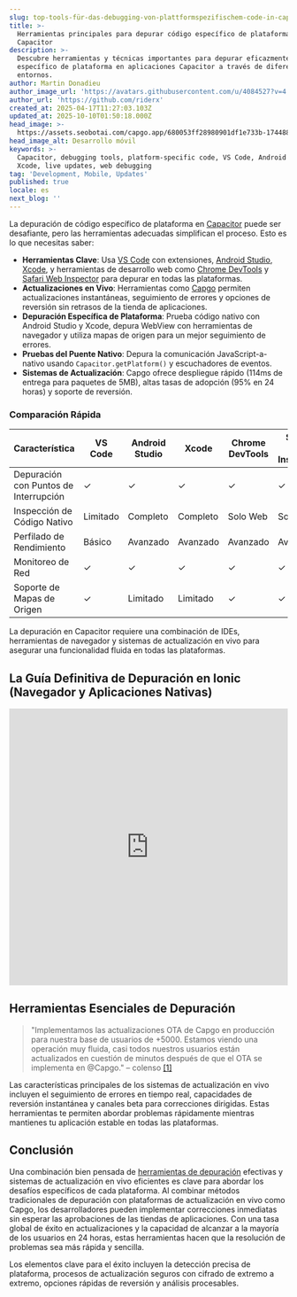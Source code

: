 ```yaml
---
slug: top-tools-für-das-debugging-von-plattformspezifischem-code-in-capacitor
title: >-
  Herramientas principales para depurar código específico de plataforma en
  Capacitor
description: >-
  Descubre herramientas y técnicas importantes para depurar eficazmente código
  específico de plataforma en aplicaciones Capacitor a través de diferentes
  entornos.
author: Martin Donadieu
author_image_url: 'https://avatars.githubusercontent.com/u/4084527?v=4'
author_url: 'https://github.com/riderx'
created_at: 2025-04-17T11:27:03.103Z
updated_at: 2025-10-10T01:50:18.000Z
head_image: >-
  https://assets.seobotai.com/capgo.app/680053ff28980901df1e733b-1744889496415.jpg
head_image_alt: Desarrollo móvil
keywords: >-
  Capacitor, debugging tools, platform-specific code, VS Code, Android Studio,
  Xcode, live updates, web debugging
tag: 'Development, Mobile, Updates'
published: true
locale: es
next_blog: ''
---
```

La depuración de código específico de plataforma en [Capacitor](https://capacitorjs.com/) puede ser desafiante, pero las herramientas adecuadas simplifican el proceso. Esto es lo que necesitas saber:

-   **Herramientas Clave**: Usa [VS Code](https://code.visualstudio.com/) con extensiones, [Android Studio](https://developer.android.com/studio), [Xcode](https://developer.apple.com/xcode/), y herramientas de desarrollo web como [Chrome DevTools](https://developer.chrome.com/docs/devtools/overview) y [Safari Web Inspector](https://developer.apple.com/documentation/safari-developer-tools/web-inspector) para depurar en todas las plataformas.
-   **Actualizaciones en Vivo**: Herramientas como [Capgo](https://capgo.app/) permiten actualizaciones instantáneas, seguimiento de errores y opciones de reversión sin retrasos de la tienda de aplicaciones.
-   **Depuración Específica de Plataforma**: Prueba código nativo con Android Studio y Xcode, depura WebView con herramientas de navegador y utiliza mapas de origen para un mejor seguimiento de errores.
-   **Pruebas del Puente Nativo**: Depura la comunicación JavaScript-a-nativo usando `Capacitor.getPlatform()` y escuchadores de eventos.
-   **Sistemas de Actualización**: Capgo ofrece despliegue rápido (114ms de entrega para paquetes de 5MB), altas tasas de adopción (95% en 24 horas) y soporte de reversión.

### Comparación Rápida

| Característica | VS Code | Android Studio | Xcode | Chrome DevTools | Safari Web Inspector |
| --- | --- | --- | --- | --- | --- |
| Depuración con Puntos de Interrupción | ✓   | ✓   | ✓   | ✓   | ✓   |
| Inspección de Código Nativo | Limitado | Completo | Completo | Solo Web | Solo Web |
| Perfilado de Rendimiento | Básico | Avanzado | Avanzado | Avanzado | Avanzado |
| Monitoreo de Red | ✓   | ✓   | ✓   | ✓   | ✓   |
| Soporte de Mapas de Origen | ✓   | Limitado | Limitado | ✓   | ✓   |

La depuración en Capacitor requiere una combinación de IDEs, herramientas de navegador y sistemas de actualización en vivo para asegurar una funcionalidad fluida en todas las plataformas.

## La Guía Definitiva de Depuración en Ionic (Navegador y Aplicaciones Nativas)

<iframe src="https://www.youtube.com/embed/akh6V6Yw1lw" aria-label="YouTube video player" frameborder="0" allow="accelerometer; autoplay; clipboard-write; encrypted-media; gyroscope; picture-in-picture; web-share" referrerpolicy="strict-origin-when-cross-origin" style="width: 100%; height: 500px;" allowfullscreen></iframe>

## Herramientas Esenciales de Depuración

> "Implementamos las actualizaciones OTA de Capgo en producción para nuestra base de usuarios de +5000. Estamos viendo una operación muy fluida, casi todos nuestros usuarios están actualizados en cuestión de minutos después de que el OTA se implementa en @Capgo." – colenso [\[1\]](https://capgo.app/)

Las características principales de los sistemas de actualización en vivo incluyen el seguimiento de errores en tiempo real, capacidades de reversión instantánea y canales beta para correcciones dirigidas. Estas herramientas te permiten abordar problemas rápidamente mientras mantienes tu aplicación estable en todas las plataformas.

## Conclusión

Una combinación bien pensada de [herramientas de depuración](https://capgo.app/docs/plugin/debugging/) efectivas y sistemas de actualización en vivo eficientes es clave para abordar los desafíos específicos de cada plataforma. Al combinar métodos tradicionales de depuración con plataformas de actualización en vivo como Capgo, los desarrolladores pueden implementar correcciones inmediatas sin esperar las aprobaciones de las tiendas de aplicaciones. Con una tasa global de éxito en actualizaciones y la capacidad de alcanzar a la mayoría de los usuarios en 24 horas, estas herramientas hacen que la resolución de problemas sea más rápida y sencilla.

Los elementos clave para el éxito incluyen la detección precisa de plataforma, procesos de actualización seguros con cifrado de extremo a extremo, opciones rápidas de reversión y análisis procesables.
